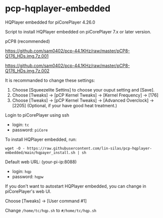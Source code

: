 # pcp-hqplayer-embedded
HQPlayer embedded for piCorePlayer 4.26.0

Script to install HQPlayer embedded on piCorePlayer 7.x or later version.

pCP8 (recommended)

https://github.com/sam0402/pcp-44.1KHz/raw/master/pCP8-Q176_HDs.img.7z.001

https://github.com/sam0402/pcp-44.1KHz/raw/master/pCP8-Q176_HDs.img.7z.002

It is recommanded to change these settings:
1. Choose [Squeezelite Settins] to choose your ouput setting and [Save].
2. Choose [Tweaks] -> [pCP Kernel Tweaks] -> [Kernel Frequency] -> [176]
3. Choose [Tweaks] -> [pCP Kernel Tweaks] -> [Advanced Overclock] -> [2205] (Optional, if your have good heat treatment.)

Login to piCorePlayer using ssh

* login: `tc`
* password: `piCore`

To install HQPlayer embedded, run:

`wget -O - https://raw.githubusercontent.com/lin-silas/pcp-hqplayer-embedded/main/hqpayer_install.sh | sh`

Default web URL: (your-pi-ip:8088)

* login: `hqp`
* password: `hqpw`

If you don't want to autostart HQPlayer embedded, you can change in piCorePlayer's web UI.

Choose [Tweaks] -> [User command #1]

Change `/home/tc/hqp.sh` to `#/home/tc/hqp.sh`
